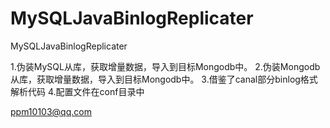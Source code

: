 MySQLJavaBinlogReplicater
=========================

MySQLJavaBinlogReplicater


1.伪装MySQL从库，获取增量数据，导入到目标Mongodb中。
2.伪装Mongodb从库，获取增量数据，导入到目标Mongodb中。
3.借鉴了canal部分binlog格式解析代码
4.配置文件在conf目录中

ppm10103@qq.com
